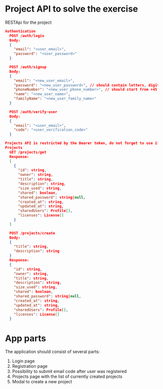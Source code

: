 # Project API to solve the exercise
RESTApi for the project

``` json
Authentication
  POST /auth/login 
  Body:
  {
    "email": "<user_email>",
    "password": "<user_password>"
  }

  POST /auth/signup
  Body:
  {
    "email": "<new_user_email>",
    "password": "<new_user_password>", // should contain letters, digits, symbols, capital letters. A minimum password length is 8 characters 
    "phoneNumber": "<new_user_phone_number>", // should start from +45
    "name": "<new_user_name>",
    "familyName": "<new_user_family_name>"
  }

  POST /auth/verify-user
  Body:
  {
    "email": "<user_email>",
    "code": "<user_verification_code>"
  }

Projects API is restricted by the Bearer token, do not forget to use it when authorizing and when sending requests. (idToken of /auth/login call)
Projects
  GET /projects/get
  Response:
  [
    {
      "id": string,
      "owner": string,
      "title": string,
      "description": string,
      "size_used": string,
      "shared": boolean,
      "shared_password": string|null,
      "created_at": string,
      "updated_at": string,
      "sharedUsers": Profile[],
      "licenses": License[]
    }
  ]

  POST /projects/create
  Body:
  {
    "title": string,
    "description": string
  }
  Response:
  {
    "id": string,
    "owner": string,
    "title": string,
    "description": string,
    "size_used": string,
    "shared": boolean,
    "shared_password": string|null,
    "created_at": string,
    "updated_at": string,
    "sharedUsers": Profile[],
    "licenses": License[]
  }
```

# App parts
The application should consist of several parts:
1. Login page
2. Registration page 
3. Possibility to submit email code after user was registered
4. Projects page with the list of currently created projects
5. Modal to create a new project 
